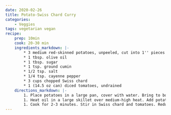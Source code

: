 ```yaml
---
date: 2020-02-26
title: Potato-Swiss Chard Curry
categories:
    - Veggies
tags: vegetarian vegan
recipe:
    prep: 10min
    cook: 20-30 min
    ingredients_markdown: |-
        * 3 medium red-skinned potatoes, unpeeled, cut into 1'' pieces
        * 1 tbsp. olive oil
        * 1 tbsp. sugar
        * 1 tsp. ground cumin
        * 1/2 tsp. salt
        * 1/4 tsp. cayenne pepper
        * 3 cups chopped Swiss chard
        * 1 (14.5 oz can) diced tomatoes, undrained
    directions_markdown: |-
        1. Place potatoes in a large pan, cover with water. Bring to boil. Boil 4-6 minutes or until crisp-tender. Drain.
        1. Heat oil in a large skillet over medium-high heat. Add potatoes, sugar, cumin, salt and cayenne pepper.
        1. Cook for 2-3 minutes. Stir in Swiss chard and tomatoes. Reduce heat to medium-low, cover, simmer 4-6 minutes.
---
```

